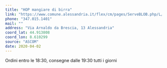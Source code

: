 ```yaml
---
title: "HOP mangiare di birra"
link: "https://www.comune.alessandria.it/flex/cm/pages/ServeBLOB.php/L/IT/IDPagina/2069"
phone: "347.015.1401"
mail: ""
address: "Via Arnaldo da Brescia, 13 Alessandria"
coord_lat: 44.913808
coord_lon: 8.610299
source: "ASCOM"
date: 2020-04-02
---
```


Ordini entro le 18:30, consegne dalle 19:30 tutti i giorni
